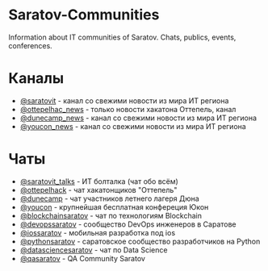 # Saratov-Communities
Information about IT communities of Saratov. Chats, publics, events, conferences.

# Каналы

- [@saratovit](https://t.me/saratovit]) - канал со свежими новости из мира ИТ региона
- [@ottepelhac_news](https://t.me/ottepelhack_news) - только новости хакатона Оттепель, канал
- [@dunecamp_news](https://t.me/dunecamp_news) - канал со свежими новости из мира ИТ региона
- [@youcon_news](https://t.me/youcon_news) - канал со свежими новости из мира ИТ региона

# Чаты
- [@saratovit_talks](https://t.me/saratovit_talks) - ИТ болталка (чат обо всём)
- [@ottepelhack](https://t.me/ottepelhack) - чат хакатонщиков "Оттепель"
- [@dunecamp](https://t.me/dunecamp) - чат участников летнего лагеря Дюна
- [@youcon](https://t.me/youcon) - крупнейшая бесплатная конфереция Юкон
- [@blockchainsaratov](https://t.me/blockchainsaratov) - чат по технологиям Blockchain
- [@devopssaratov](https://t.me/devopssaratov) - сообщество DevOps инженеров в Саратове
- [@iossaratov](https://t.me/iossaratov) - мобильная разработка под ios
- [@pythonsaratov](https://t.me/pythonsaratov) - саратовское сообщество разработчиков на Python
- [@datasciencesaratov](https://t.me/datasciencesaratov) - чат по Data Science
- [@qasaratov](https://t.me/qasaratov) - QA Community Saratov

